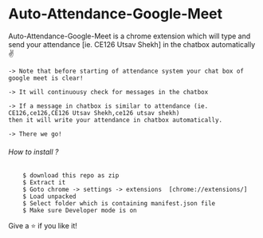 # Auto-Attendance-Google-Meet
Auto-Attendance-Google-Meet is a chrome extension which will type and send your attendance [ie. CE126 Utsav Shekh] in the chatbox automatically✌

```
-> Note that before starting of attendance system your chat box of google meet is clear!

-> It will continuousy check for messages in the chatbox 

-> If a message in chatbox is similar to attendance (ie. CE126,ce126,CE126 Utsav Shekh,ce126 utsav shekh) 
then it will write your attendance in chatbox automatically.

-> There we go!

```

<h6>How to install ?</h6>

```
    $ download this repo as zip
    $ Extract it
    $ Goto chrome -> settings -> extensions  [chrome://extensions/]
    $ Load unpacked
    $ Select folder which is containing manifest.json file
    $ Make sure Developer mode is on
```

Give a ⭐ if you like it!


